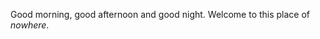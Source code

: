 Good morning, good afternoon and good night.
Welcome to this place of *nowhere*.



<!---
Ting2004/Ting2004 is a ✨ special ✨ repository because its `README.md` (this file) appears on your GitHub profile.
You can click the Preview link to take a look at your changes.
--->
